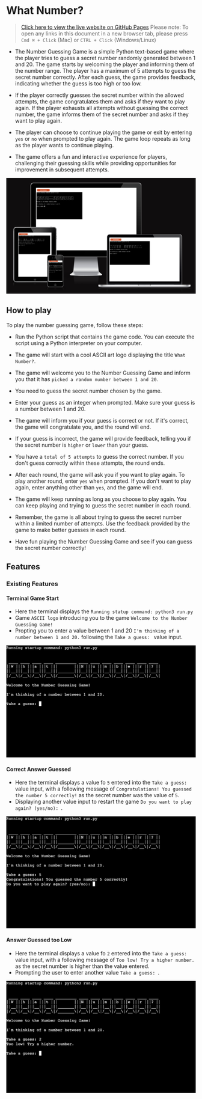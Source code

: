 # What Number?
> [Click here to view the live website on GitHub Pages](https://what-number-c26ae6113643.herokuapp.com/) Please note: To open any links in this document in a new browser tab, please press `Cmd ⌘ + Click` (Mac) or `CTRL + Click` (Windows/Linux)

- The Number Guessing Game is a simple Python text-based game where the player tries to guess a secret number randomly generated between 1 and 20. The game starts by welcoming the player and informing them of the number range. The player has a maximum of 5 attempts to guess the secret number correctly. After each guess, the game provides feedback, indicating whether the guess is too high or too low.

- If the player correctly guesses the secret number within the allowed attempts, the game congratulates them and asks if they want to play again. If the player exhausts all attempts without guessing the correct number, the game informs them of the secret number and asks if they want to play again.

- The player can choose to continue playing the game or exit by entering `yes` or `no` when prompted to play again. The game loop repeats as long as the player wants to continue playing.

- The game offers a fun and interactive experience for players, challenging their guessing skills while providing opportunities for improvement in subsequent attempts.

![Screenshot of am i responsive website displaying the Heroku hosted What Number? app on four different devices](assets/images/README.md/what-number-am-i-responsive.png)

## How to play
To play the number guessing game, follow these steps:

- Run the Python script that contains the game code. You can execute the script using a Python interpreter on your computer.

- The game will start with a cool ASCII art logo displaying the title `What Number?`.

- The game will welcome you to the Number Guessing Game and inform you that it has `picked a random number between 1 and 20`.

- You need to guess the secret number chosen by the game.

- Enter your guess as an integer when prompted. Make sure your guess is a number between 1 and 20.

- The game will inform you if your guess is correct or not. If it's correct, the game will congratulate you, and the round will end.

- If your guess is incorrect, the game will provide feedback, telling you if the secret number is `higher` or `lower` than your guess.

- You have a `total of 5 attempts` to guess the correct number. If you don't guess correctly within these attempts, the round ends.

- After each round, the game will ask you if you want to play again. To play another round, enter `yes` when prompted. If you don't want to play again, enter anything other than `yes`, and the game will end.

- The game will keep running as long as you choose to play again. You can keep playing and trying to guess the secret number in each round.

- Remember, the game is all about trying to guess the secret number within a limited number of attempts. Use the feedback provided by the game to make better guesses in each round.

- Have fun playing the Number Guessing Game and see if you can guess the secret number correctly!

## Features
### Existing Features
#### Terminal Game Start
- Here the terminal displays the `Running statup command: python3 run.py`
- Game `ASCII logo` introducing you to the game `Welcome to the Number Guessing Game!`
- Propting you to enter a value between 1 and 20 `I'm thinking of a number between 1 and 20.` following the `Take a guess: ` value input.

![Screenshot of beginning game terminal](assets/images/README.md/terminal-game-start.png)

#### Correct Answer Guessed
- Here the terminal displays a value fo `5` entered into the `Take a guess: ` value input, with a following message of `Congratulations! You guessed the number 5 correctly!` as the secret number was the value of `5`.
- Displaying another value input to restart the game `Do you want to play again? (yes/no): `.

![Screenshot of correct answer guessed](assets/images/README.md/terminal-game-correct-guess.png)

#### Answer Guessed too Low
- Here the terminal displays a value fo `2` entered into the `Take a guess: ` value input, with a following message of `Too low! Try a higher number.` as the secret number is higher than the value entered.
- Prompting the user to enter another value `Take a guess: `.

![Screenshot of incorrect answer guessed, answer too low](assets/images/README.md/terminal-game-incorrect-guess-too-low.png)

